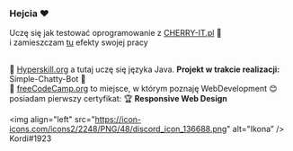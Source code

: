 
### Hejcia ❤
Uczę się jak testować oprogramowanie z [CHERRY-IT.pl](https://cherry-it.pl) 🍒 <br />
i zamieszczam [tu](https://github.com/Kordietta/Crowdtesting-Cherry-IT) efekty swojej pracy 
<br />
<br />

📕 [Hyperskill.org](https://hyperskill.org/profile/69813800) a tutaj uczę się języka Java. <strong>Projekt w trakcie realizacji:</strong> Simple-Chatty-Bot 📌
<br />
📕 [freeCodeCamp.org](https://www.freecodecamp.org/kordi) to miejsce, w którym poznaję WebDevelopment 😊 <br />
posiadam pierwszy certyfikat: 🏆 <strong>Responsive Web Design</strong> <br />

<img align="left" src="https://icon-icons.com/icons2/2248/PNG/48/discord_icon_136688.png" alt="Ikona” />
Kordi#1923


<!--
Here are some ideas to get you started:

- 🔭 I’m currently working on ...
- 🌱 I’m currently learning ...
- 👯 I’m looking to collaborate on ...
- 🤔 I’m looking for help with ...
- 💬 Ask me about ...
- 📫 How to reach me: ...
- 😄 Pronouns: ...
- ⚡ Fun fact: ...
-->

